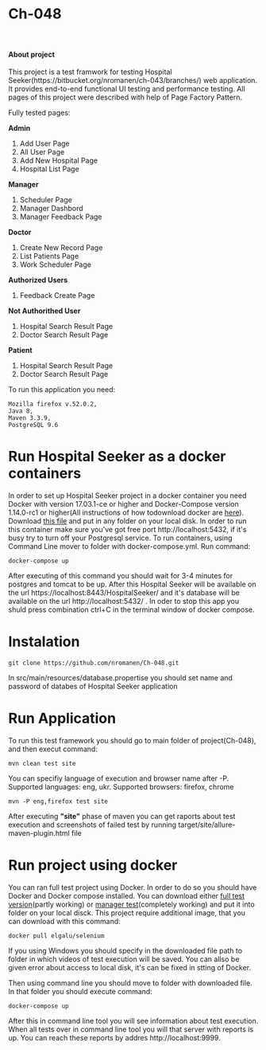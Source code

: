 <h1>Ch-048</h1>
<br/>
<h4>About project</h4>
<p>This project is a test framwork for testing Hospital Seeker(https://bitbucket.org/nromanen/ch-043/branches/) web application. It provides end-to-end functional UI testing and performance testing. All pages of this project were described with help of Page Factory Pattern. </p>
<p>Fully tested pages: </p>
<b>Admin</b>
<ol>
<li>Add User Page</li>
<li>All User Page</li>
<li>Add New Hospital Page</li>
<li>Hospital List Page</li>
</ol>
<b>Manager</b>
<ol>
<li>Scheduler Page</li>
<li>Manager Dashbord</li>
<li>Manager Feedback Page</li>
</ol>
<b>Doctor</b>
<ol>
<li>Create New Record Page</li>
<li>List Patients Page</li>
<li>Work Scheduler Page</li>
</ol>
<b>Authorized Users</b>
<ol>
<li>Feedback Create Page</li>
</ol>
<b>Not Authorithed User</b>
<ol>
<li>Hospital Search Result Page</li>
<li>Doctor Search Result Page</li>
</ol>
<b>Patient</b>
<ol>
<li>Hospital Search Result Page</li>
<li>Doctor Search Result Page</li>
</ol>

<p>To run this application you need:</p>
<pre><code>Mozilla firefox v.52.0.2,
Java 8,
Maven 3.3.9,
PostgreSQL 9.6
</code></pre>

<h1>Run Hospital Seeker as a docker containers</h1>
<p>In order to set up Hospital Seeker project in a docker container you need Docker with version 17.03.1-ce or higher and Docker-Compose version 1.14.0-rc1 or higher(All instructions of how todownload docker are <a href = "https://docs.docker.com/engine/installation/">here</a>). Download <a href="https://github.com/nromanen/Ch-048/blob/master/HospitalSeeker/docker-compose.yml">this file</a> and put in any folder on your local disk. In order to run this container make sure you've got free port http://localhost:5432, if it's busy try to turn off your Postgresql service. To run containers, using Command Line mover to folder with docker-compose.yml. Run command:</p>
<pre><code>docker-compose up</code></pre>
<p>After executing of this command you should wait for 3-4 minutes for postgres and tomcat to be up. After this Hospital Seeker will be available on the url https://localhost:8443/HospitalSeeker/ and it's database will be available on the url http://localhost:5432/ . In oder to stop this app you shuld press combination ctrl+C in the terminal window of docker compose.</p>


<h1>Instalation</h1>
<pre><code>git clone https://github.com/nromanen/Ch-048.git</code></pre>
<p>In src/main/resources/database.propertise you should set name and password of databes of Hospital Seeker application</p>

<h1>Run Application</h1>
<p>To run this test framework you should go to main folder of project(Ch-048), and then execut command:</p>
<pre><code>mvn clean test site</code></pre>
<p>You can specifiy language of execution and browser name after -P. Supported languages: eng, ukr. Supported browsers: firefox, chrome</p>
<pre><code>mvn -P eng,firefox test site</code></pre>
<p>After executing <b>"site"</b> phase of maven you can get raports about test execution and screenshots of failed test by running target/site/allure-maven-plugin.html file
</p>

<h1>Run project using docker</h1>
<p>You can ran full test project using Docker. In order to do so you should have Docker and Docker compose installed. You can download either <a href= "https://github.com/nromanen/Ch-048/blob/master/ProjectOnDocker/docker-compose.yml">full test version</a>(partly working) or <a href="https://github.com/nromanen/Ch-048/blob/master/ProjectOnDockerScheduler/docker-compose.yml">manager test</a>(completely working) and put it into folder on your local disck. This project require additional image, that you can download with this command:</p>
<pre><code>docker pull elgalu/selenium</code></pre>
<p>If you using Windows you should specify in the downloaded file path to folder in which videos of test execution will be saved. You can allso be given error about access to local disk, it's can be fixed in stting of Docker.</p>
<p>Then using command line you should move to folder with downloaded file. In that folder you should execute command:</p>
<pre><code>docker-compose up</code></pre>
<p>After this in command line tool you will see information about test execution. When all tests over in command line tool you will that server with reports is up. You can reach these reports by addres http://localhost:9999.</p>
